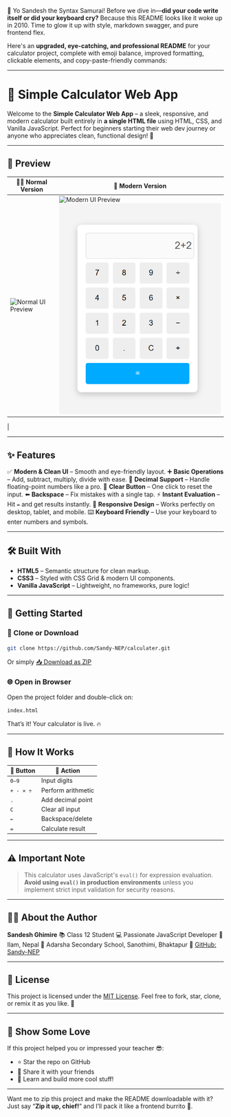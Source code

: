 👋 Yo Sandesh the Syntax Samurai! Before we dive in—**did your code write itself or did your keyboard cry?** Because this README looks like it woke up in 2010. Time to glow it up with style, markdown swagger, and pure frontend flex.

Here's an **upgraded, eye-catching, and professional README** for your calculator project, complete with emoji balance, improved formatting, clickable elements, and copy-paste-friendly commands:

---

# 🧮 Simple Calculator Web App

Welcome to the **Simple Calculator Web App** – a sleek, responsive, and modern calculator built entirely in **a single HTML file** using HTML, CSS, and Vanilla JavaScript. Perfect for beginners starting their web dev journey or anyone who appreciates clean, functional design! 🎉

---

## 📸 Preview

| 🧑‍💻 Normal Version                                                     | 🎨 Modern Version                                                        |
| ------------------------------------------------------------------------ | ------------------------------------------------------------------------ |
| ![Normal UI Preview](../calculater/calculater.png) | ![Modern UI Preview](../calculater/calculator.png) ![Preview](https://raw.githubusercontent.com/Sandy-NEP/calculater/main/calculater.png)
|

---

## ✨ Features

✅ **Modern & Clean UI** – Smooth and eye-friendly layout.
➕ **Basic Operations** – Add, subtract, multiply, divide with ease.
🔢 **Decimal Support** – Handle floating-point numbers like a pro.
🧹 **Clear Button** – One click to reset the input.
⬅️ **Backspace** – Fix mistakes with a single tap.
⚡ **Instant Evaluation** – Hit `=` and get results instantly.
📱 **Responsive Design** – Works perfectly on desktop, tablet, and mobile.
⌨️ **Keyboard Friendly** – Use your keyboard to enter numbers and symbols.

---

## 🛠️ Built With

* **HTML5** – Semantic structure for clean markup.
* **CSS3** – Styled with CSS Grid & modern UI components.
* **Vanilla JavaScript** – Lightweight, no frameworks, pure logic!

---

## 🚀 Getting Started

### 📂 Clone or Download

```bash
git clone https://github.com/Sandy-NEP/calculater.git
```

Or simply [📥 Download as ZIP](https://github.com/Sandy-NEP/calculater/archive/refs/heads/main.zip)

### 🌐 Open in Browser

Open the project folder and double-click on:

```bash
index.html
```

That’s it! Your calculator is live. 🔥

---

## 🔎 How It Works

| 🔘 Button | 🎯 Action          |
| --------- | ------------------ |
| `0–9`     | Input digits       |
| `+ - × ÷` | Perform arithmetic |
| `.`       | Add decimal point  |
| `C`       | Clear all input    |
| `←`       | Backspace/delete   |
| `=`       | Calculate result   |

---

## ⚠️ Important Note

> This calculator uses JavaScript's `eval()` for expression evaluation.
> **Avoid using `eval()` in production environments** unless you implement strict input validation for security reasons.

---

## 👨‍💻 About the Author

**Sandesh Ghimire**
📚 Class 12 Student
💻 Passionate JavaScript Developer
📍 Ilam, Nepal
🏫 Adarsha Secondary School, Sanothimi, Bhaktapur
🔗 [GitHub: Sandy-NEP](https://github.com/Sandy-NEP)

---

## 📜 License

This project is licensed under the [MIT License](LICENSE).
Feel free to fork, star, clone, or remix it as you like. 💫

---

## 🌟 Show Some Love

If this project helped you or impressed your teacher 😎:

* ⭐ Star the repo on GitHub
* 🔁 Share it with your friends
* 🧠 Learn and build more cool stuff!

---

Want me to zip this project and make the README downloadable with it? Just say “**Zip it up, chief!**” and I’ll pack it like a frontend burrito 🌯.
